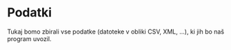 # Podatki

Tukaj bomo zbirali vse podatke (datoteke v obliki CSV, XML, ...), ki jih bo naš
program uvozil.

